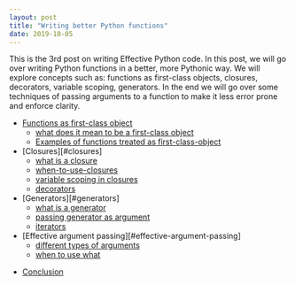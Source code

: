 ```yaml
---
layout: post
title: "Writing better Python functions"
date: 2019-10-05
---
```

This is the 3rd post on writing Effective Python code. In this post, we will go over writing Python functions in a better, more Pythonic way. We will explore concepts such as: functions as first-class objects, closures, decorators, variable scoping, generators. In the end we will go over some techniques of passing arguments to a function to make it less error prone and enforce clarity.

+ [Functions as first-class object](#functions-as-first-class-object)
  - [what does it mean to be a first-class object](#first-class-objects)
  - [Examples of functions treated as first-class-object](#examples-of-functions-as-first-class-object)
+ [Closures][#closures]
  - [what is a closure](#what-is-a-closure)
  - [when-to-use-closures](#when-to-use-closures)
  - [variable scoping in closures](#variable-scoping-in-closures)
  - [decorators](#how-decorators-use-closures)
+ [Generators][#generators]
  - [what is a generator](#what-is-a-generator)
  - [passing generator as argument](#passing-generator-as-argument)
  - [iterators](#passing-iterator-as-argument)
+ [Effective argument passing][#effective-argument-passing]
  - [different types of arguments](#different-types-of-arguments)
  - [when to use what](#when-to-use-what)
* [Conclusion](#conclusion)
